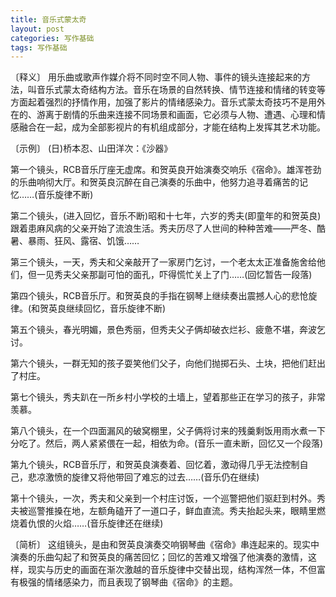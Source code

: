 ```yaml
---
title: 音乐式蒙太奇
layout: post
categories: 写作基础
tags: 写作基础
---
```


〔释义〕 用乐曲或歌声作媒介将不同时空不同人物、事件的镜头连接起来的方法，叫音乐式蒙太奇结构方法。音乐在场景的自然转换、情节连接和情绪的转变等方面起着强烈的抒情作用，加强了影片的情绪感染力。音乐式蒙太奇技巧不是用外在的、游离于剧情的乐曲来连接不同场景和画面，它必须与人物、遭遇、心理和情感融合在一起，成为全部影视片的有机组成部分，才能在结构上发挥其艺术功能。

〔示例〕 (日)桥本忍、山田洋次：《沙器》

第一个镜头，RCB音乐厅座无虚席。和贺英良开始演奏交响乐《宿命》。雄浑苍劲的乐曲响彻大厅。和贺英良沉醉在自己演奏的乐曲中，他努力追寻着痛苦的记忆……(音乐旋律不断)

第二个镜头，(进入回忆，音乐不断)昭和十七年，六岁的秀夫(即童年的和贺英良)跟着患麻风病的父亲开始了流浪生活。秀夫历尽了人世间的种种苦难——严冬、酷暑、暴雨、狂风、露宿、饥饿……

第三个镜头，一天，秀夫和父亲敲开了一家房门乞讨，一个老太太正准备施舍给他们，但一见秀夫父亲那副可怕的面孔，吓得慌忙关上了门……(回忆暂告一段落)

第四个镜头，RCB音乐厅。和贺英良的手指在钢琴上继续奏出震撼人心的悲怆旋律。(和贺英良继续回忆，音乐旋律不断)

第五个镜头，春光明媚，景色秀丽，但秀夫父子俩却破衣烂衫、疲惫不堪，奔波乞讨。

第六个镜头，一群无知的孩子耍笑他们父子，向他们抛掷石头、土块，把他们赶出了村庄。

第七个镜头，秀夫趴在一所乡村小学校的土墙上，望着那些正在学习的孩子，非常羡慕。

第八个镜头，在一个四面漏风的破窝棚里，父子俩将讨来的残羹剩饭用雨水煮一下分吃了。然后，两人紧紧偎在一起，相依为命。(音乐一直未断，回忆又一个段落)

第九个镜头，RCB音乐厅，和贺英良演奏着、回忆着，激动得几乎无法控制自己，悲凉激愤的旋律又将他带回了难忘的过去……(音乐仍在继续)

第十个镜头，一次，秀夫和父亲到一个村庄讨饭，一个巡警把他们驱赶到村外。秀夫被巡警推搡在地，左额角磕开了一道口子，鲜血直流。秀夫抬起头来，眼睛里燃烧着仇恨的火焰……(音乐旋律还在继续)

〔简析〕 这组镜头，是由和贺英良演奏交响钢琴曲《宿命》串连起来的。现实中演奏的乐曲勾起了和贺英良的痛苦回忆；回忆的苦难又增强了他演奏的激情，这样，现实与历史的画面在渐次激越的音乐旋律中交替出现，结构浑然一体，不但富有极强的情绪感染力，而且表现了钢琴曲《宿命》的主题。 